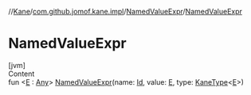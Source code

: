 //[Kane](../../index.md)/[com.github.jomof.kane.impl](../index.md)/[NamedValueExpr](index.md)/[NamedValueExpr](-named-value-expr.md)



# NamedValueExpr  
[jvm]  
Content  
fun <[E](index.md) : [Any](https://kotlinlang.org/api/latest/jvm/stdlib/kotlin/-any/index.html)> [NamedValueExpr](-named-value-expr.md)(name: [Id](../index.md#%5Bcom.github.jomof.kane.impl%2FId%2F%2F%2FPointingToDeclaration%2F%5D%2FClasslikes%2F-1834823388), value: [E](index.md), type: [KaneType](../../com.github.jomof.kane.impl.types/-kane-type/index.md)<[E](index.md)>)  



